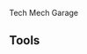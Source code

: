 <!-- Global site tag (gtag.js) - Google Analytics -->
<script async src="https://www.googletagmanager.com/gtag/js?id=UA-149678503-1"></script>
<script>
  window.dataLayer = window.dataLayer || [];
  function gtag(){dataLayer.push(arguments);}
  gtag('js', new Date());

  gtag('config', 'UA-149678503-1');
</script>


Tech Mech Garage

## Tools
<list of tools>


